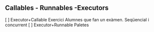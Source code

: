 ## Callables - Runnables -Executors

[ ] Executor+Callable Exercici Alumnes que fan un exàmen. Seqüencial i concurrent
[ ] Executor+Runnable Paletes
